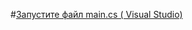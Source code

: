 #[Запустите файл main.cs ( Visual Studio)](https://github.com/zroty/Discord-Nuke-bot-C-/blob/main/main.cs)
